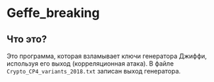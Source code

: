 # Geffe_breaking
## Что это?
Это программа, которая взламывает ключи генератора Джиффи, используя его выход (корреляционная атака). В файле ```Crypto_CP4_variants_2018.txt``` записан выход генератора.

